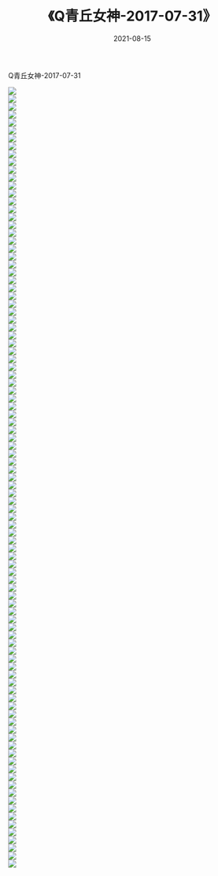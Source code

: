 ﻿---
layout: post
title:  《Q青丘女神-2017-07-31》
date:   2021-08-15
img: http://img.660000.xyz/Sharelink/网络美图/2021/Q青丘女神-2017-07-31/000.jpg
categories: [美女, 清纯, 唯美]
---

Q青丘女神-2017-07-31

  ![](http://img.660000.xyz/Sharelink/网络美图/2021/Q青丘女神-2017-07-31/001.jpg) <br> ![](http://img.660000.xyz/Sharelink/网络美图/2021/Q青丘女神-2017-07-31/002.jpg) <br> ![](http://img.660000.xyz/Sharelink/网络美图/2021/Q青丘女神-2017-07-31/003.jpg) <br> ![](http://img.660000.xyz/Sharelink/网络美图/2021/Q青丘女神-2017-07-31/004.jpg) <br> ![](http://img.660000.xyz/Sharelink/网络美图/2021/Q青丘女神-2017-07-31/005.jpg) <br> ![](http://img.660000.xyz/Sharelink/网络美图/2021/Q青丘女神-2017-07-31/006.jpg) <br> ![](http://img.660000.xyz/Sharelink/网络美图/2021/Q青丘女神-2017-07-31/007.jpg) <br> ![](http://img.660000.xyz/Sharelink/网络美图/2021/Q青丘女神-2017-07-31/008.jpg) <br> ![](http://img.660000.xyz/Sharelink/网络美图/2021/Q青丘女神-2017-07-31/009.jpg) <br> ![](http://img.660000.xyz/Sharelink/网络美图/2021/Q青丘女神-2017-07-31/010.jpg) <br> ![](http://img.660000.xyz/Sharelink/网络美图/2021/Q青丘女神-2017-07-31/011.jpg) <br> ![](http://img.660000.xyz/Sharelink/网络美图/2021/Q青丘女神-2017-07-31/012.jpg) <br> ![](http://img.660000.xyz/Sharelink/网络美图/2021/Q青丘女神-2017-07-31/013.jpg) <br> ![](http://img.660000.xyz/Sharelink/网络美图/2021/Q青丘女神-2017-07-31/014.jpg) <br> ![](http://img.660000.xyz/Sharelink/网络美图/2021/Q青丘女神-2017-07-31/015.jpg) <br> ![](http://img.660000.xyz/Sharelink/网络美图/2021/Q青丘女神-2017-07-31/016.jpg) <br> ![](http://img.660000.xyz/Sharelink/网络美图/2021/Q青丘女神-2017-07-31/017.jpg) <br> ![](http://img.660000.xyz/Sharelink/网络美图/2021/Q青丘女神-2017-07-31/018.jpg) <br> ![](http://img.660000.xyz/Sharelink/网络美图/2021/Q青丘女神-2017-07-31/019.jpg) <br> ![](http://img.660000.xyz/Sharelink/网络美图/2021/Q青丘女神-2017-07-31/020.jpg) <br> ![](http://img.660000.xyz/Sharelink/网络美图/2021/Q青丘女神-2017-07-31/021.jpg) <br> ![](http://img.660000.xyz/Sharelink/网络美图/2021/Q青丘女神-2017-07-31/022.jpg) <br> ![](http://img.660000.xyz/Sharelink/网络美图/2021/Q青丘女神-2017-07-31/023.jpg) <br> ![](http://img.660000.xyz/Sharelink/网络美图/2021/Q青丘女神-2017-07-31/024.jpg) <br> ![](http://img.660000.xyz/Sharelink/网络美图/2021/Q青丘女神-2017-07-31/025.jpg) <br> ![](http://img.660000.xyz/Sharelink/网络美图/2021/Q青丘女神-2017-07-31/026.jpg) <br> ![](http://img.660000.xyz/Sharelink/网络美图/2021/Q青丘女神-2017-07-31/027.jpg) <br> ![](http://img.660000.xyz/Sharelink/网络美图/2021/Q青丘女神-2017-07-31/028.jpg) <br> ![](http://img.660000.xyz/Sharelink/网络美图/2021/Q青丘女神-2017-07-31/029.jpg) <br> ![](http://img.660000.xyz/Sharelink/网络美图/2021/Q青丘女神-2017-07-31/030.jpg) <br> ![](http://img.660000.xyz/Sharelink/网络美图/2021/Q青丘女神-2017-07-31/031.jpg) <br> ![](http://img.660000.xyz/Sharelink/网络美图/2021/Q青丘女神-2017-07-31/032.jpg) <br> ![](http://img.660000.xyz/Sharelink/网络美图/2021/Q青丘女神-2017-07-31/033.jpg) <br> ![](http://img.660000.xyz/Sharelink/网络美图/2021/Q青丘女神-2017-07-31/034.jpg) <br> ![](http://img.660000.xyz/Sharelink/网络美图/2021/Q青丘女神-2017-07-31/035.jpg) <br> ![](http://img.660000.xyz/Sharelink/网络美图/2021/Q青丘女神-2017-07-31/036.jpg) <br> ![](http://img.660000.xyz/Sharelink/网络美图/2021/Q青丘女神-2017-07-31/037.jpg) <br> ![](http://img.660000.xyz/Sharelink/网络美图/2021/Q青丘女神-2017-07-31/038.jpg) <br> ![](http://img.660000.xyz/Sharelink/网络美图/2021/Q青丘女神-2017-07-31/039.jpg) <br> ![](http://img.660000.xyz/Sharelink/网络美图/2021/Q青丘女神-2017-07-31/040.jpg) <br> ![](http://img.660000.xyz/Sharelink/网络美图/2021/Q青丘女神-2017-07-31/041.jpg) <br> ![](http://img.660000.xyz/Sharelink/网络美图/2021/Q青丘女神-2017-07-31/042.jpg) <br> ![](http://img.660000.xyz/Sharelink/网络美图/2021/Q青丘女神-2017-07-31/043.jpg) <br> ![](http://img.660000.xyz/Sharelink/网络美图/2021/Q青丘女神-2017-07-31/044.jpg) <br> ![](http://img.660000.xyz/Sharelink/网络美图/2021/Q青丘女神-2017-07-31/045.jpg) <br> ![](http://img.660000.xyz/Sharelink/网络美图/2021/Q青丘女神-2017-07-31/046.jpg) <br> ![](http://img.660000.xyz/Sharelink/网络美图/2021/Q青丘女神-2017-07-31/047.jpg) <br> ![](http://img.660000.xyz/Sharelink/网络美图/2021/Q青丘女神-2017-07-31/048.jpg) <br> ![](http://img.660000.xyz/Sharelink/网络美图/2021/Q青丘女神-2017-07-31/049.jpg) <br> ![](http://img.660000.xyz/Sharelink/网络美图/2021/Q青丘女神-2017-07-31/050.jpg) <br> ![](http://img.660000.xyz/Sharelink/网络美图/2021/Q青丘女神-2017-07-31/051.jpg) <br> ![](http://img.660000.xyz/Sharelink/网络美图/2021/Q青丘女神-2017-07-31/052.jpg) <br> ![](http://img.660000.xyz/Sharelink/网络美图/2021/Q青丘女神-2017-07-31/053.jpg) <br> ![](http://img.660000.xyz/Sharelink/网络美图/2021/Q青丘女神-2017-07-31/054.jpg) <br> ![](http://img.660000.xyz/Sharelink/网络美图/2021/Q青丘女神-2017-07-31/055.jpg) <br> ![](http://img.660000.xyz/Sharelink/网络美图/2021/Q青丘女神-2017-07-31/056.jpg) <br> ![](http://img.660000.xyz/Sharelink/网络美图/2021/Q青丘女神-2017-07-31/057.jpg) <br> ![](http://img.660000.xyz/Sharelink/网络美图/2021/Q青丘女神-2017-07-31/058.jpg) <br> ![](http://img.660000.xyz/Sharelink/网络美图/2021/Q青丘女神-2017-07-31/059.jpg) <br> ![](http://img.660000.xyz/Sharelink/网络美图/2021/Q青丘女神-2017-07-31/060.jpg) <br> ![](http://img.660000.xyz/Sharelink/网络美图/2021/Q青丘女神-2017-07-31/061.jpg) <br> ![](http://img.660000.xyz/Sharelink/网络美图/2021/Q青丘女神-2017-07-31/062.jpg) <br> ![](http://img.660000.xyz/Sharelink/网络美图/2021/Q青丘女神-2017-07-31/063.jpg) <br> ![](http://img.660000.xyz/Sharelink/网络美图/2021/Q青丘女神-2017-07-31/064.jpg) <br> ![](http://img.660000.xyz/Sharelink/网络美图/2021/Q青丘女神-2017-07-31/065.jpg) <br> ![](http://img.660000.xyz/Sharelink/网络美图/2021/Q青丘女神-2017-07-31/066.jpg) <br> ![](http://img.660000.xyz/Sharelink/网络美图/2021/Q青丘女神-2017-07-31/067.jpg) <br> ![](http://img.660000.xyz/Sharelink/网络美图/2021/Q青丘女神-2017-07-31/068.jpg) <br> ![](http://img.660000.xyz/Sharelink/网络美图/2021/Q青丘女神-2017-07-31/069.jpg) <br> ![](http://img.660000.xyz/Sharelink/网络美图/2021/Q青丘女神-2017-07-31/070.jpg) <br> ![](http://img.660000.xyz/Sharelink/网络美图/2021/Q青丘女神-2017-07-31/071.jpg) <br> ![](http://img.660000.xyz/Sharelink/网络美图/2021/Q青丘女神-2017-07-31/072.jpg) <br> ![](http://img.660000.xyz/Sharelink/网络美图/2021/Q青丘女神-2017-07-31/073.jpg) <br> ![](http://img.660000.xyz/Sharelink/网络美图/2021/Q青丘女神-2017-07-31/074.jpg) <br> ![](http://img.660000.xyz/Sharelink/网络美图/2021/Q青丘女神-2017-07-31/075.jpg) <br> ![](http://img.660000.xyz/Sharelink/网络美图/2021/Q青丘女神-2017-07-31/076.jpg) <br> ![](http://img.660000.xyz/Sharelink/网络美图/2021/Q青丘女神-2017-07-31/077.jpg) <br> ![](http://img.660000.xyz/Sharelink/网络美图/2021/Q青丘女神-2017-07-31/078.jpg) <br> ![](http://img.660000.xyz/Sharelink/网络美图/2021/Q青丘女神-2017-07-31/079.jpg) <br> ![](http://img.660000.xyz/Sharelink/网络美图/2021/Q青丘女神-2017-07-31/080.jpg) <br> ![](http://img.660000.xyz/Sharelink/网络美图/2021/Q青丘女神-2017-07-31/081.jpg) <br> ![](http://img.660000.xyz/Sharelink/网络美图/2021/Q青丘女神-2017-07-31/082.jpg) <br> ![](http://img.660000.xyz/Sharelink/网络美图/2021/Q青丘女神-2017-07-31/083.jpg) <br> ![](http://img.660000.xyz/Sharelink/网络美图/2021/Q青丘女神-2017-07-31/084.jpg) <br> ![](http://img.660000.xyz/Sharelink/网络美图/2021/Q青丘女神-2017-07-31/085.jpg) <br> ![](http://img.660000.xyz/Sharelink/网络美图/2021/Q青丘女神-2017-07-31/086.jpg) <br> ![](http://img.660000.xyz/Sharelink/网络美图/2021/Q青丘女神-2017-07-31/087.jpg) <br> ![](http://img.660000.xyz/Sharelink/网络美图/2021/Q青丘女神-2017-07-31/088.jpg) <br> ![](http://img.660000.xyz/Sharelink/网络美图/2021/Q青丘女神-2017-07-31/089.jpg) <br> ![](http://img.660000.xyz/Sharelink/网络美图/2021/Q青丘女神-2017-07-31/090.jpg) <br> ![](http://img.660000.xyz/Sharelink/网络美图/2021/Q青丘女神-2017-07-31/091.jpg) <br> ![](http://img.660000.xyz/Sharelink/网络美图/2021/Q青丘女神-2017-07-31/092.jpg) <br> ![](http://img.660000.xyz/Sharelink/网络美图/2021/Q青丘女神-2017-07-31/093.jpg) <br> ![](http://img.660000.xyz/Sharelink/网络美图/2021/Q青丘女神-2017-07-31/094.jpg) <br> ![](http://img.660000.xyz/Sharelink/网络美图/2021/Q青丘女神-2017-07-31/095.jpg) <br> ![](http://img.660000.xyz/Sharelink/网络美图/2021/Q青丘女神-2017-07-31/096.jpg) <br> ![](http://img.660000.xyz/Sharelink/网络美图/2021/Q青丘女神-2017-07-31/097.jpg) <br> ![](http://img.660000.xyz/Sharelink/网络美图/2021/Q青丘女神-2017-07-31/098.jpg) <br> ![](http://img.660000.xyz/Sharelink/网络美图/2021/Q青丘女神-2017-07-31/099.jpg) <br>